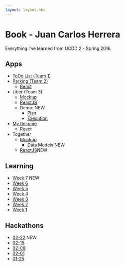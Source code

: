 ```yaml
---
layout: layout.hbs
---
```


# Book - Juan Carlos Herrera

Everything I've learned from UCDD 2 - Spring 2016.

## Apps

* [ToDo List (Team 1)](https://todofirebaseteamkeymasters.firebaseapp.com/apps/todos/)
* [Parking (Team 2)](https://hello-ucdd2016.firebaseapp.com/apps/parking/) 
	* [React](https://hello-ucdd2016.firebaseapp.com/apps/parking/react/) 
* Uber (Team 3) 
  * [Mockup](https://teamroar.firebaseapp.com/apps/uber/mockup/index.html)
  * [ReactJS](https://team-roar.firebaseapp.com/apps/uber/)
  * Demo: <span class="chip red">NEW</span>
    * [Plan](https://team-roar.firebaseapp.com/apps/uber/demo/plan.html)
    * [Execution](https://team-roar.firebaseapp.com/apps/uber/demo/execution.html)
* [My Resume](apps/resume/)
	* [React](apps/resume/react)
* Together 
  * [Mockup](apps/together/mockup)
    * [Data Models](apps/together/mockup/data.html) <span class="chip red">NEW</span>
  * [ReactJS](apps/together)<span class="chip red">NEW</span>


## Learning
* [Week 7](learning/week7) <span class="chip red">NEW</span>
* [Week 6](learning/week6)
* [Week 5](learning/week5)
* [Week 4](learning/week4)
* [Week 3](learning/week3)
* [Week 2](learning/week2)
* [Week 1](learning/week1)


## Hackathons
* [02-22](hackathons/02-22) <span class="chip red">NEW</span>
* [02-15](hackathons/02-15)
* [02-08](hackathons/02-08)
* [02-01](hackathons/02-01)
* [01-25](hackathons/01-25)
